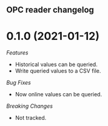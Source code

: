 ## OPC reader changelog

<a name="0.1.0"></a>
# 0.1.0 (2021-01-12)

*Features*
* Historical values can be queried.
* Write queried values to a CSV file.

*Bug Fixes*
* Now online values can be queried.

*Breaking Changes*
* Not tracked.

